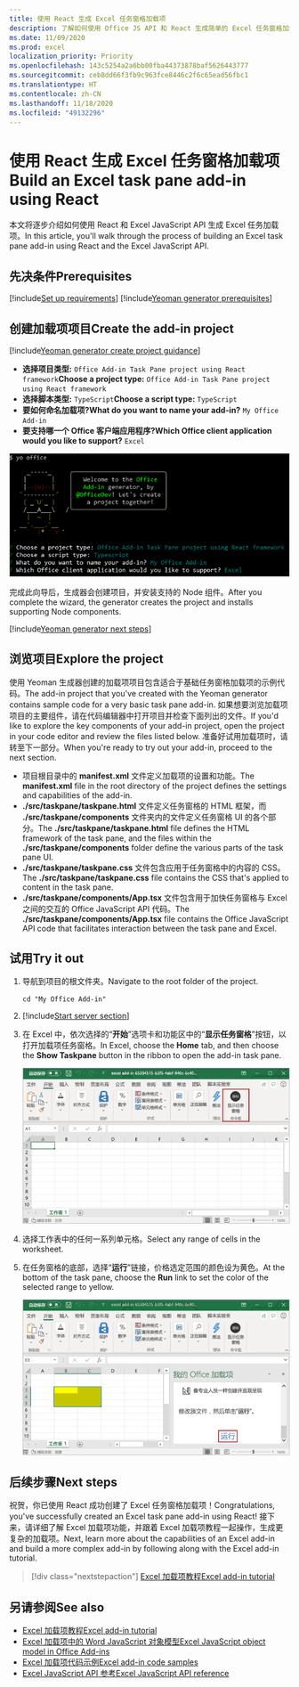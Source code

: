 ```yaml
---
title: 使用 React 生成 Excel 任务窗格加载项
description: 了解如何使用 Office JS API 和 React 生成简单的 Excel 任务窗格加载项。
ms.date: 11/09/2020
ms.prod: excel
localization_priority: Priority
ms.openlocfilehash: 143c5254a2a6bb00fba44373878baf5626443777
ms.sourcegitcommit: ceb8dd66f3fb9c963fce8446c2f6c65ead56fbc1
ms.translationtype: HT
ms.contentlocale: zh-CN
ms.lasthandoff: 11/18/2020
ms.locfileid: "49132296"
---
```

# <a name="build-an-excel-task-pane-add-in-using-react"></a><span data-ttu-id="b98ea-103">使用 React 生成 Excel 任务窗格加载项</span><span class="sxs-lookup"><span data-stu-id="b98ea-103">Build an Excel task pane add-in using React</span></span>

<span data-ttu-id="b98ea-104">本文将逐步介绍如何使用 React 和 Excel JavaScript API 生成 Excel 任务加载项。</span><span class="sxs-lookup"><span data-stu-id="b98ea-104">In this article, you'll walk through the process of building an Excel task pane add-in using React and the Excel JavaScript API.</span></span>

## <a name="prerequisites"></a><span data-ttu-id="b98ea-105">先决条件</span><span class="sxs-lookup"><span data-stu-id="b98ea-105">Prerequisites</span></span>

[!include[Set up requirements](../includes/set-up-dev-environment-beforehand.md)]
[!include[Yeoman generator prerequisites](../includes/quickstart-yo-prerequisites.md)]

## <a name="create-the-add-in-project"></a><span data-ttu-id="b98ea-106">创建加载项项目</span><span class="sxs-lookup"><span data-stu-id="b98ea-106">Create the add-in project</span></span>

[!include[Yeoman generator create project guidance](../includes/yo-office-command-guidance.md)]

- <span data-ttu-id="b98ea-107">**选择项目类型:** `Office Add-in Task Pane project using React framework`</span><span class="sxs-lookup"><span data-stu-id="b98ea-107">**Choose a project type:** `Office Add-in Task Pane project using React framework`</span></span>
- <span data-ttu-id="b98ea-108">**选择脚本类型:** `TypeScript`</span><span class="sxs-lookup"><span data-stu-id="b98ea-108">**Choose a script type:** `TypeScript`</span></span>
- <span data-ttu-id="b98ea-109">**要如何命名加载项?**</span><span class="sxs-lookup"><span data-stu-id="b98ea-109">**What do you want to name your add-in?**</span></span> `My Office Add-in`
- <span data-ttu-id="b98ea-110">**要支持哪一个 Office 客户端应用程序?**</span><span class="sxs-lookup"><span data-stu-id="b98ea-110">**Which Office client application would you like to support?**</span></span> `Excel`

![项目类型设置为“React 框架” 的 Yeoman Office 外接程序生成器命令行界面屏幕截图](../images/yo-office-excel-react-2.png)

<span data-ttu-id="b98ea-112">完成此向导后，生成器会创建项目，并安装支持的 Node 组件。</span><span class="sxs-lookup"><span data-stu-id="b98ea-112">After you complete the wizard, the generator creates the project and installs supporting Node components.</span></span>

[!include[Yeoman generator next steps](../includes/yo-office-next-steps.md)]

## <a name="explore-the-project"></a><span data-ttu-id="b98ea-113">浏览项目</span><span class="sxs-lookup"><span data-stu-id="b98ea-113">Explore the project</span></span>

<span data-ttu-id="b98ea-114">使用 Yeoman 生成器创建的加载项项目包含适合于基础任务窗格加载项的示例代码。</span><span class="sxs-lookup"><span data-stu-id="b98ea-114">The add-in project that you've created with the Yeoman generator contains sample code for a very basic task pane add-in.</span></span> <span data-ttu-id="b98ea-115">如果想要浏览加载项项目的主要组件，请在代码编辑器中打开项目并检查下面列出的文件。</span><span class="sxs-lookup"><span data-stu-id="b98ea-115">If you'd like to explore the key components of your add-in project, open the project in your code editor and review the files listed below.</span></span> <span data-ttu-id="b98ea-116">准备好试用加载项时，请转至下一部分。</span><span class="sxs-lookup"><span data-stu-id="b98ea-116">When you're ready to try out your add-in, proceed to the next section.</span></span>

- <span data-ttu-id="b98ea-117">项目根目录中的 **manifest.xml** 文件定义加载项的设置和功能。</span><span class="sxs-lookup"><span data-stu-id="b98ea-117">The **manifest.xml** file in the root directory of the project defines the settings and capabilities of the add-in.</span></span>
- <span data-ttu-id="b98ea-118">**./src/taskpane/taskpane.html** 文件定义任务窗格的 HTML 框架，而 **./src/taskpane/components** 文件夹内的文件定义任务窗格 UI 的各个部分。</span><span class="sxs-lookup"><span data-stu-id="b98ea-118">The **./src/taskpane/taskpane.html** file defines the HTML framework of the task pane, and the files within the **./src/taskpane/components** folder define the various parts of the task pane UI.</span></span>
- <span data-ttu-id="b98ea-119">**./src/taskpane/taskpane.css** 文件包含应用于任务窗格中的内容的 CSS。</span><span class="sxs-lookup"><span data-stu-id="b98ea-119">The **./src/taskpane/taskpane.css** file contains the CSS that's applied to content in the task pane.</span></span>
- <span data-ttu-id="b98ea-120">**./src/taskpane/components/App.tsx** 文件包含用于加快任务窗格与 Excel 之间的交互的 Office JavaScript API 代码。</span><span class="sxs-lookup"><span data-stu-id="b98ea-120">The **./src/taskpane/components/App.tsx** file contains the Office JavaScript API code that facilitates interaction between the task pane and Excel.</span></span>

## <a name="try-it-out"></a><span data-ttu-id="b98ea-121">试用</span><span class="sxs-lookup"><span data-stu-id="b98ea-121">Try it out</span></span>

1. <span data-ttu-id="b98ea-122">导航到项目的根文件夹。</span><span class="sxs-lookup"><span data-stu-id="b98ea-122">Navigate to the root folder of the project.</span></span>

    ```command&nbsp;line
    cd "My Office Add-in"
    ```

2. [!include[Start server section](../includes/quickstart-yo-start-server-excel.md)] 

3. <span data-ttu-id="b98ea-123">在 Excel 中，依次选择的“**开始**”选项卡和功能区中的“**显示任务窗格**”按钮，以打开加载项任务窗格。</span><span class="sxs-lookup"><span data-stu-id="b98ea-123">In Excel, choose the **Home** tab, and then choose the **Show Taskpane** button in the ribbon to open the add-in task pane.</span></span>

    ![Excel 主页菜单的屏幕截图，突出显示“显示任务窗格”按钮](../images/excel-quickstart-addin-3b.png)

4. <span data-ttu-id="b98ea-125">选择工作表中的任何一系列单元格。</span><span class="sxs-lookup"><span data-stu-id="b98ea-125">Select any range of cells in the worksheet.</span></span>

5. <span data-ttu-id="b98ea-126">在任务窗格的底部，选择“**运行**”链接，价格选定范围的颜色设为黄色。</span><span class="sxs-lookup"><span data-stu-id="b98ea-126">At the bottom of the task pane, choose the **Run** link to set the color of the selected range to yellow.</span></span>

    ![Excel 的屏幕截图，其中“加载项”任务窗格处于打开状态，并且“加载项”任务窗格中突出显示“运行”按钮](../images/excel-quickstart-addin-3c.png)

## <a name="next-steps"></a><span data-ttu-id="b98ea-128">后续步骤</span><span class="sxs-lookup"><span data-stu-id="b98ea-128">Next steps</span></span>

<span data-ttu-id="b98ea-129">祝贺，你已使用 React 成功创建了 Excel 任务窗格加载项！</span><span class="sxs-lookup"><span data-stu-id="b98ea-129">Congratulations, you've successfully created an Excel task pane add-in using React!</span></span> <span data-ttu-id="b98ea-130">接下来，请详细了解 Excel 加载项功能，并跟着 Excel 加载项教程一起操作，生成更复杂的加载项。</span><span class="sxs-lookup"><span data-stu-id="b98ea-130">Next, learn more about the capabilities of an Excel add-in and build a more complex add-in by following along with the Excel add-in tutorial.</span></span>

> [!div class="nextstepaction"]
> [<span data-ttu-id="b98ea-131">Excel 加载项教程</span><span class="sxs-lookup"><span data-stu-id="b98ea-131">Excel add-in tutorial</span></span>](../tutorials/excel-tutorial.md)

## <a name="see-also"></a><span data-ttu-id="b98ea-132">另请参阅</span><span class="sxs-lookup"><span data-stu-id="b98ea-132">See also</span></span>

* [<span data-ttu-id="b98ea-133">Excel 加载项教程</span><span class="sxs-lookup"><span data-stu-id="b98ea-133">Excel add-in tutorial</span></span>](../tutorials/excel-tutorial-create-table.md)
* [<span data-ttu-id="b98ea-134">Excel 加载项中的 Word JavaScript 对象模型</span><span class="sxs-lookup"><span data-stu-id="b98ea-134">Excel JavaScript object model in Office Add-ins</span></span>](../excel/excel-add-ins-core-concepts.md)
* [<span data-ttu-id="b98ea-135">Excel 加载项代码示例</span><span class="sxs-lookup"><span data-stu-id="b98ea-135">Excel add-in code samples</span></span>](https://developer.microsoft.com/office/gallery/?filterBy=Samples,Excel)
* [<span data-ttu-id="b98ea-136">Excel JavaScript API 参考</span><span class="sxs-lookup"><span data-stu-id="b98ea-136">Excel JavaScript API reference</span></span>](../reference/overview/excel-add-ins-reference-overview.md)
